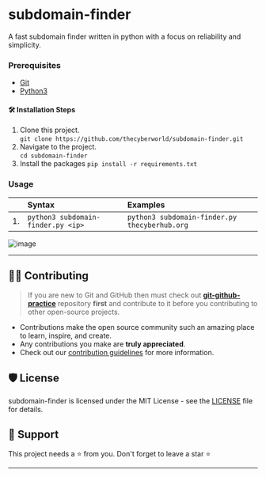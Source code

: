 # subdomain-finder

A fast subdomain finder written in python with a focus on reliability and simplicity.

### Prerequisites

- [Git](https://github.com/git-guides/install-git)
- [Python3](https://www.python.org/downlods/)

#### 🛠️ Installation Steps

1. Clone this project. <br>
   `git clone https://github.com/thecyberworld/subdomain-finder.git`
2. Navigate to the project. <br>
   `cd subdomain-finder`
3. Install the packages
   `pip install -r requirements.txt`

### Usage

|     | Syntax                             | Examples                                      |
|:----|:-----------------------------------|:----------------------------------------------|
| 1.  | `python3 subdomain-finder.py <ip>` | `python3 subdomain-finder.py thecyberhub.org` |

![image](https://user-images.githubusercontent.com/44284877/193218760-6ae7586d-1896-4bb1-8dbb-72c54d1357e9.png)


---

## 👨‍💻 Contributing

> If you are new to Git and GitHub then must check
> out **[git-github-practice](https://github.com/cryptoverseWeb3/git-github-practice)** repository **first** and
> contribute to it before you contributing to other open-source projects.

- Contributions make the open source community such an amazing place to learn, inspire, and create.
- Any contributions you make are **truly appreciated**.
- Check out our [contribution guidelines](/CONTRIBUTING.md) for more information.

## 🛡️ License

subdomain-finder is licensed under the MIT License - see the [LICENSE](LICENSE) file for details.

## 🙏 Support

This project needs a ⭐️ from you. Don't forget to leave a star ⭐️

---



